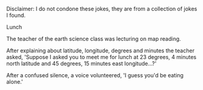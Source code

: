 Disclaimer: I do not condone these jokes, they are from a collection of jokes I found.

Lunch

The teacher of the earth science class was lecturing on map reading. 

After explaining about latitude, longitude, degrees and minutes the teacher asked, 'Suppose I asked you to meet me for lunch at 23 degrees, 4 minutes north latitude and 45 degrees, 15 minutes east longitude...?' 

After a confused silence, a voice volunteered, 'I guess you'd be eating alone.'

